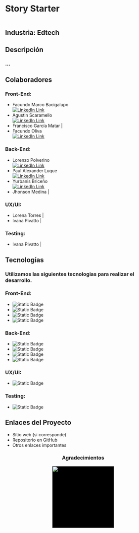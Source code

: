 # Story Starter
<p align="center">
  <img src="" alt="">
</p>


## Industria: Edtech


## Descripción
### ...


## Colaboradores
### Front-End:
- Facundo Marco Bacigalupo <br /> [ ![](https://img.shields.io/badge/linkedin%20-%230077B5.svg?&style=for-the-badge&logo=linkedin&logoColor=white 'LinkedIn Link')](https://www.linkedin.com/in/facundolucasmarco/)
- Agustin Scaramello <br /> [ ![](https://img.shields.io/badge/linkedin%20-%230077B5.svg?&style=for-the-badge&logo=linkedin&logoColor=white 'LinkedIn Link')](https://www.linkedin.com/in/agustin-scaramello/)
- Francisco García Matar |
- Facundo Oliva <br /> [ ![](https://img.shields.io/badge/linkedin%20-%230077B5.svg?&style=for-the-badge&logo=linkedin&logoColor=white 'LinkedIn Link')](https://www.linkedin.com/in/facundo-oliva-0999bb252/)

### Back-End:
- Lorenzo Polverino <br /> [ ![](https://img.shields.io/badge/linkedin%20-%230077B5.svg?&style=for-the-badge&logo=linkedin&logoColor=white 'LinkedIn Link')](https://www.linkedin.com/in/lorenzopolveirno/)
- Paul Alexander Luque <br /> [ ![](https://img.shields.io/badge/linkedin%20-%230077B5.svg?&style=for-the-badge&logo=linkedin&logoColor=white 'LinkedIn Link')](https://www.linkedin.com/in/paul-alexander-luque/)
- Yurbanis Briceño <br /> [ ![](https://img.shields.io/badge/linkedin%20-%230077B5.svg?&style=for-the-badge&logo=linkedin&logoColor=white 'LinkedIn Link')](https://www.linkedin.com/in/yurbanis-brice%C3%B1o-lara/)
- Jhonson Medina |

### UX/UI:
- Lorena Torres |
- Ivana Pivatto |

### Testing:
- Ivana Pivatto |


## Tecnologías
### Utilizamos las siguientes tecnologias para realizar el desarrollo.
### Front-End:
- ![Static Badge](https://img.shields.io/badge/ReactJS-black?logo=REACT)
- ![Static Badge](https://img.shields.io/badge/Redux-black?logo=redux)
- ![Static Badge](https://img.shields.io/badge/Css-black?logo=css3)
- ![Static Badge](https://img.shields.io/badge/Vite-black?logo=vite)

### Back-End:
- ![Static Badge](https://img.shields.io/badge/NodeJs-black?logo=nodedotjs)
- ![Static Badge](https://img.shields.io/badge/Express-black?logo=express)
- ![Static Badge](https://img.shields.io/badge/Passport-black?logo=passport)
- ![Static Badge](https://img.shields.io/badge/PostgreSQL-black?logo=postgresql)

### UX/UI:
- ![Static Badge](https://img.shields.io/badge/Figma-black?logo=figma)

### Testing:
- ![Static Badge](https://img.shields.io/badge/Excel-black?logo=microsoftexcel)


## Enlaces del Proyecto
- Sitio web (si corresponde)
- Repositorio en GitHub
- Otros enlaces importantes


<div align='center'>
<h3>Agradecimientos</h3>
  <a href="https://www.nocountry.tech/" target="_blank">
    <img style='background-color:black;' src="https://encrypted-tbn0.gstatic.com/images?q=tbn:ANd9GcQsukYB3HL90LSwYv_RIR2O2OlCV8Sbkx2eNHv8nRvOu8L16FxLQ0nPzY02wQ_BJOfQZw&usqp=CAU" width="200">
  </a>
</div>